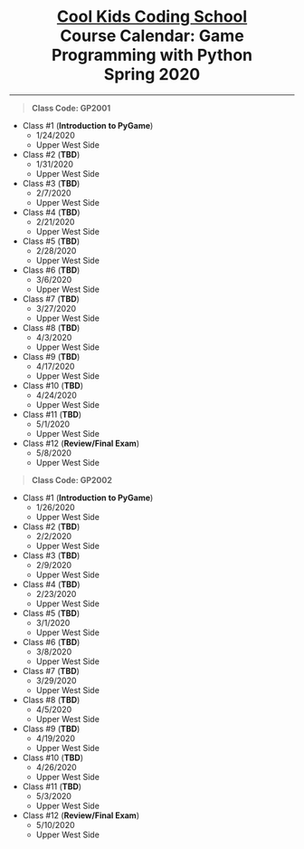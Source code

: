 # <center> [**Cool Kids Coding School**](http://www.coolkidscodingschool.com)<br>Course Calendar: **Game Programming with Python**<br>  Spring 2020

---
> **Class Code: GP2001**

+ Class #1 (**Introduction to PyGame**)
  + 1/24/2020
  + Upper West Side
+ Class #2 (**TBD**)
  + 1/31/2020
  + Upper West Side
+ Class #3 (**TBD**)
  + 2/7/2020
  + Upper West Side
+ Class #4 (**TBD**)
  + 2/21/2020
  + Upper West Side
+ Class #5 (**TBD**)
  + 2/28/2020
  + Upper West Side
+ Class #6 (**TBD**)
  + 3/6/2020
  + Upper West Side
+ Class #7 (**TBD**)
  + 3/27/2020
  + Upper West Side
+ Class #8 (**TBD**)
  + 4/3/2020
  + Upper West Side
+ Class #9 (**TBD**)
  + 4/17/2020
  + Upper West Side
+ Class #10 (**TBD**)
  + 4/24/2020
  + Upper West Side
+ Class #11 (**TBD**)
  + 5/1/2020
  + Upper West Side
+ Class #12 (**Review/Final Exam**)
  + 5/8/2020
  + Upper West Side

> **Class Code: GP2002**

+ Class #1 (**Introduction to PyGame**)
  + 1/26/2020
  + Upper West Side
+ Class #2 (**TBD**)
  + 2/2/2020
  + Upper West Side
+ Class #3 (**TBD**)
  + 2/9/2020
  + Upper West Side
+ Class #4 (**TBD**)
  + 2/23/2020
  + Upper West Side
+ Class #5 (**TBD**)
  + 3/1/2020
  + Upper West Side
+ Class #6 (**TBD**)
  + 3/8/2020
  + Upper West Side
+ Class #7 (**TBD**)
  + 3/29/2020
  + Upper West Side
+ Class #8 (**TBD**)
  + 4/5/2020
  + Upper West Side
+ Class #9 (**TBD**)
  + 4/19/2020
  + Upper West Side
+ Class #10 (**TBD**)
  + 4/26/2020
  + Upper West Side
+ Class #11 (**TBD**)
  + 5/3/2020
  + Upper West Side
+ Class #12 (**Review/Final Exam**)
  + 5/10/2020
  + Upper West Side
